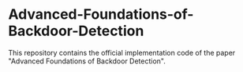 # Advanced-Foundations-of-Backdoor-Detection
This repository contains the official implementation code of the paper "Advanced Foundations of Backdoor Detection".
